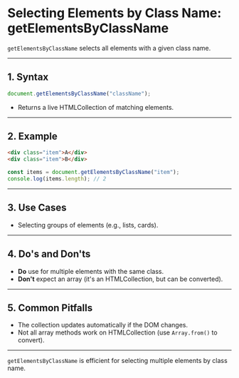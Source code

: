 # Selecting Elements by Class Name: getElementsByClassName

`getElementsByClassName` selects all elements with a given class name.

---

## 1. Syntax

```js
document.getElementsByClassName("className");
```

- Returns a live HTMLCollection of matching elements.

---

## 2. Example

```html
<div class="item">A</div>
<div class="item">B</div>
```

```js
const items = document.getElementsByClassName("item");
console.log(items.length); // 2
```

---

## 3. Use Cases

- Selecting groups of elements (e.g., lists, cards).

---

## 4. Do's and Don'ts

- **Do** use for multiple elements with the same class.
- **Don't** expect an array (it's an HTMLCollection, but can be converted).

---

## 5. Common Pitfalls

- The collection updates automatically if the DOM changes.
- Not all array methods work on HTMLCollection (use `Array.from()` to convert).

---

`getElementsByClassName` is efficient for selecting multiple elements by class name.
